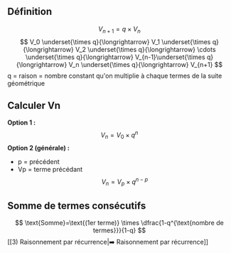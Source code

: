 
## Définition

$$
V_{n+1}=q\times V_n
$$
$$
V_0 \underset{\times q}{\longrightarrow} V_1 \underset{\times q}{\longrightarrow} V_2 \underset{\times q}{\longrightarrow} \cdots \underset{\times q}{\longrightarrow} V_{n-1}\underset{\times q}{\longrightarrow} V_n \underset{\times q}{\longrightarrow} V_{n+1}
$$
q = raison = nombre constant qu'on multiplie à chaque termes de la suite géométrique

## Calculer Vn

**Option 1 :**
$$
V_n=V_0\times q^n
$$
**Option 2 (générale) :**

- p = précédent
- Vp = terme précédant
$$
V_n=V_p\times q^{n-p}
$$
## Somme de termes consécutifs
$$
\text{Somme}=\text{(1er terme)} \times \dfrac{1-q^{\text{nombre de termes}}}{1-q}
$$
 [[3) Raisonnement par récurrence|➡️ Raisonnement par récurrence]]